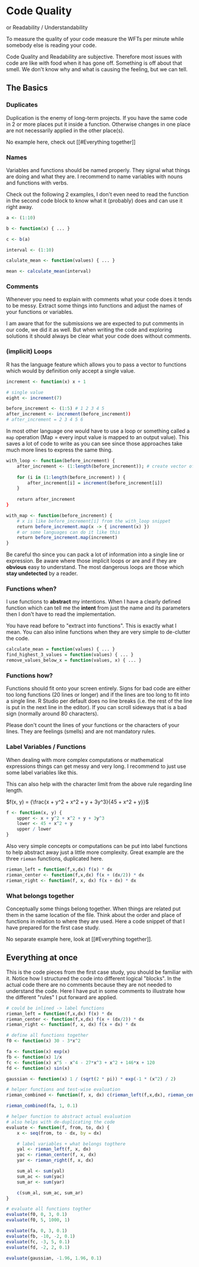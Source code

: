 

# Code Quality
or Readability / Understandability

To measure the quality of your code measure the WFTs per minute while somebody else is reading your code.

Code Quality and Readability are subjective. Therefore most issues with code are like with food when it has gone off. Something is off about that smell. We don't know why and what is causing the feeling, but we can tell.

## The Basics

### Duplicates
Duplication is the enemy of long-term projects. If you have the same code in 2 or more places put it inside a function. Otherwise changes in one place are not necessarily applied in the other place(s).

No example here, check out [[#Everything together]]

### Names
Variables and functions should be named properly. They signal what things are doing and what they are. I recommend to name variables with nouns and functions with verbs.

Check out the following 2 examples, I don't even need to read the function in the second code block to know what it (probably) does and can use it right away. 

```R
a <- (1:10)

b <- function(x) { ... }

c <- b(a)
```

```R
interval <- (1:10)

calulate_mean <- function(values) { ... }

mean <- calculate_mean(interval)
```

### Comments
Whenever you need to explain with comments what your code does it tends to be messy. Extract some things into functions and adjust the names of your functions or variables.

I am aware that for the submissions we are expected to put comments in our code, we did it as well. But when writing the code and exploring solutions it should always be clear what your code does without comments. 

### (implicit) Loops
R has the language feature which allows you to pass a vector to functions which would by definition only accept a single value. 

```R
increment <- function(x) x + 1

# single value
eight <- increment(7)

before_increment <- (1:5) # 1 2 3 4 5
after_increment <- increment(before_increment))
# after_increment = 2 3 4 5 6
```

In most other language one would have to use a loop or something called a `map` operation (Map = every input value is mapped to an output value). This saves a lot of code to write as you can see since those approaches take much more lines to express the same thing.

```R
with_loop <- function(before_increment) {
	after_increment <- (1:length(before_increment)); # create vector of equal length
	
	for (i in (1:length(before_increment) ) {
		after_increment[i] = increment(before_increment[i])
	}
	
	return after_increment
}

with_map <- function(before_increment) {
	# x is like before_increment[i] from the with_loop snippet
	return before_increment.map(x -> { increment(x) })
	# or some languages can do it like this
	return before_increment.map(increment)
}
```

Be careful tho since you can pack a lot of information into a single line or expression. Be aware where those implicit loops or are and if they are **obvious** easy to understand. The most dangerous loops are those which **stay undetected** by a reader.

### Functions when?
I use functions to **abstract** my intentions. When I have a clearly defined function which can tell me the **intent** from just the name and its parameters then I don't have to read the implementation.

You have read before to "extract into functions". This is exactly what I mean. You can also inline functions when they are very simple to de-clutter the code.

```R
calculate_mean = function(values) { ... }
find_highest_3_values = function(values) { ... }
remove_values_below_x = function(values, x) { ... }
```

### Functions how?
Functions should fit onto your screen entirely. Signs for bad code are either too long functions (20 lines or longer) and if the lines are too long to fit into a single line. R Studio per default does no line breaks (i.e. the rest of the line is put in the next line in the editor). If you can scroll sideways that is a bad sign (normally around 80 characters). 

Please don't count the lines of your functions or the characters of your lines. They are feelings (smells) and are not mandatory rules.

### Label Variables / Functions
When dealing with more complex computations or mathematical expressions things can get messy and very long. I recommend to just use some label variables like this.

This can also help with the character limit from the above rule regarding line length.

$f(x, y) = {\frac{x + y^2 + x^2 + y + 3y^3}{45 + x^2 + y}}$

```R
f <- function(x, y) {
	upper <- x + y^2 + x^2 + y + 3y^3
	lower <- 45 + x^2 + y
	upper / lower
}
```

Also very simple concepts or computations can be put into label functions to help abstract away just a little more complexity. Great example are the three `rieman` functions, duplicated here.

```R
rieman_left = function(f,x,dx) f(x) * dx
rieman_center <- function(f,x,dx) f(x + (dx/2)) * dx
rieman_right <- function(f, x, dx) f(x + dx) * dx
```

### What belongs together
Conceptually some things belong together. When things are related put them in the same location of the file. Think about the order and place of functions in relation to where they are used. Here a code snippet of that I have prepared for the first case study. 

No separate example here, look at [[#Everything together]].

## Everything at once
This is the code pieces from the first case study, you should be familiar with it. Notice how I structured the code into different logical "blocks". In the actual code there are no comments because they are not needed to understand the code. Here I have put in some comments to illustrate how the different "rules" I put forward are applied.

```R
# could be inlined -> label functions
rieman_left = function(f,x,dx) f(x) * dx
rieman_center <- function(f,x,dx) f(x + (dx/2)) * dx
rieman_right <- function(f, x, dx) f(x + dx) * dx

# define all functions together
f0 <- function(x) 30 - 3*x^2

fa <- function(x) exp(x)
fb <- function(x) 1/x
fc <- function(x) x^5 - x^4 - 27*x^3 + x^2 + 146*x + 120
fd <- function(x) sin(x)

gaussian <- function(x) 1 / (sqrt(2 * pi)) * exp(-1 * (x^2) / 2)

# helper functions and test-wise evaluation
rieman_combined <- function(f, x, dx) c(rieman_left(f,x,dx), rieman_center(f,x,dx), rieman_right(f,x,dx))

rieman_combined(fa, 1, 0.1)

# helper function to abstract actual evaluation
# also helps with de-duplicating the code
evaluate <- function(f, from, to, dx) {
	x <- seq(from, to - dx, by = dx)

	# label variables + what belongs togthere
	yal <- rieman_left(f, x, dx)
	yac <- rieman_center(f, x, dx)
	yar <- rieman_right(f, x, dx)

	sum_al <- sum(yal)
	sum_ac <- sum(yac)
	sum_ar <- sum(yar)

	c(sum_al, sum_ac, sum_ar)
}

# evaluate all functions togther
evaluate(f0, 0, 3, 0.1)
evaluate(f0, 5, 1000, 1)

evaluate(fa, 0, 3, 0.1)
evaluate(fb, -10, -2, 0.1)
evaluate(fc, -3, 5, 0.1)
evaluate(fd, -2, 2, 0.1)

evaluate(gaussian, -1.96, 1.96, 0.1)

```



